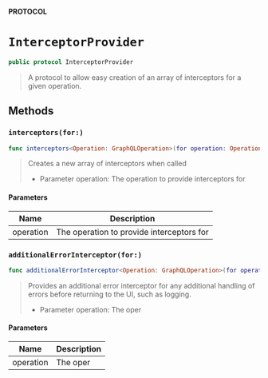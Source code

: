**PROTOCOL**

# `InterceptorProvider`

```swift
public protocol InterceptorProvider
```

> A protocol to allow easy creation of an array of interceptors for a given operation.

## Methods
### `interceptors(for:)`

```swift
func interceptors<Operation: GraphQLOperation>(for operation: Operation) -> [ApolloInterceptor]
```

> Creates a new array of interceptors when called
>
> - Parameter operation: The operation to provide interceptors for

#### Parameters

| Name | Description |
| ---- | ----------- |
| operation | The operation to provide interceptors for |

### `additionalErrorInterceptor(for:)`

```swift
func additionalErrorInterceptor<Operation: GraphQLOperation>(for operation: Operation) -> ApolloErrorInterceptor?
```

> Provides an additional error interceptor for any additional handling of errors
> before returning to the UI, such as logging.
> - Parameter operation: The oper

#### Parameters

| Name | Description |
| ---- | ----------- |
| operation | The oper |